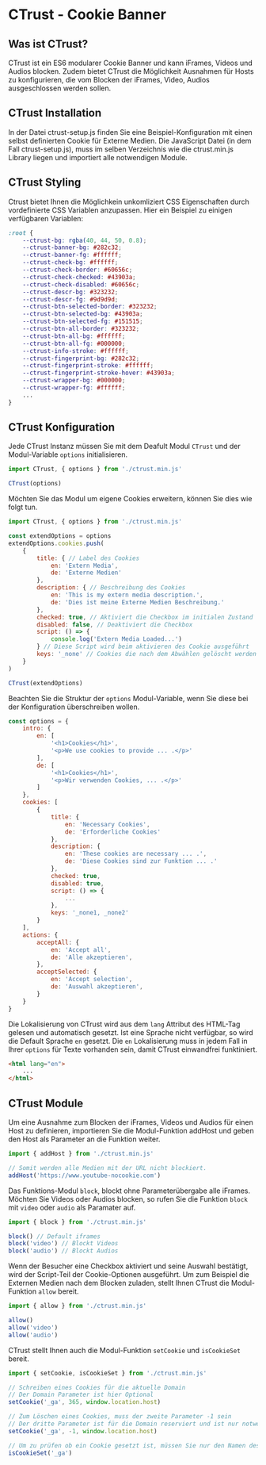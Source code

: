 # CTrust - Cookie Banner

## Was ist CTrust?

CTrust ist ein ES6 modularer Cookie Banner und kann iFrames, Videos und Audios blocken. Zudem bietet CTrust die Möglichkeit Ausnahmen für Hosts zu konfigurieren, die vom Blocken der iFrames, Video, Audios ausgeschlossen werden sollen.

## CTrust Installation

In der Datei ctrust-setup.js finden Sie eine Beispiel-Konfiguration mit einen selbst definierten Cookie für Externe Medien. Die JavaScript Datei (in dem Fall ctrust-setup.js), muss im selben Verzeichnis wie die ctrust.min.js Library liegen und importiert alle notwendigen Module.

## CTrust Styling

Ctrust bietet Ihnen die Möglichkein unkomliziert CSS Eigenschaften durch vordefinierte CSS Variablen anzupassen. Hier ein Beispiel zu einigen verfügbaren Variablen:

```scss
:root {
    --ctrust-bg: rgba(40, 44, 50, 0.8);
    --ctrust-banner-bg: #282c32;
    --ctrust-banner-fg: #ffffff;
    --ctrust-check-bg: #ffffff;
    --ctrust-check-border: #60656c;
    --ctrust-check-checked: #43903a;
    --ctrust-check-disabled: #60656c;
    --ctrust-descr-bg: #323232;
    --ctrust-descr-fg: #9d9d9d;
    --ctrust-btn-selected-border: #323232;
    --ctrust-btn-selected-bg: #43903a;
    --ctrust-btn-selected-fg: #151515;
    --ctrust-btn-all-border: #323232;
    --ctrust-btn-all-bg: #ffffff;
    --ctrust-btn-all-fg: #000000;
    --ctrust-info-stroke: #ffffff;
    --ctrust-fingerprint-bg: #282c32;
    --ctrust-fingerprint-stroke: #ffffff;
    --ctrust-fingerprint-stroke-hover: #43903a;
    --ctrust-wrapper-bg: #000000;
    --ctrust-wrapper-fg: #ffffff;
    ...
}
```
## CTrust Konfiguration

Jede CTrust Instanz müssen Sie mit dem Deafult Modul `CTrust` und der Modul-Variable `options` initialisieren.

```javascript
import CTrust, { options } from './ctrust.min.js'

CTrust(options)
```

Möchten Sie das Modul um eigene Cookies erweitern, können Sie dies wie folgt tun.

```javascript
import CTrust, { options } from './ctrust.min.js'

const extendOptions = options
extendOptions.cookies.push(
    {
        title: { // Label des Cookies
            en: 'Extern Media',
            de: 'Externe Medien'
        },
        description: { // Beschreibung des Cookies
            en: 'This is my extern media description.',
            de: 'Dies ist meine Externe Medien Beschreibung.'
        },
        checked: true, // Aktiviert die Checkbox im initialen Zustand
        disabled: false, // Deaktiviert die Checkbox
        script: () => {
            console.log('Extern Media Loaded...')
        } // Diese Script wird beim aktivieren des Cookie ausgeführt
        keys: '_none' // Cookies die nach dem Abwählen gelöscht werden sollen
    }
)

CTrust(extendOptions)
```

Beachten Sie die Struktur der `options` Modul-Variable, wenn Sie diese bei der Konfiguration überschreiben wollen.

```javascript
const options = {
    intro: {
        en: [
            '<h1>Cookies</h1>',
            '<p>We use cookies to provide ... .</p>'
        ],
        de: [
            '<h1>Cookies</h1>',
            '<p>Wir verwenden Cookies, ... .</p>'
        ]
    },
    cookies: [
        {
            title: {
                en: 'Necessary Cookies',
                de: 'Erforderliche Cookies'
            },
            description: {
                en: 'These cookies are necessary ... .',
                de: 'Diese Cookies sind zur Funktion ... .'
            },
            checked: true,
            disabled: true,
            script: () => {
                ...
            },
            keys: '_none1, _none2'
        }
    ],
    actions: {
        acceptAll: {
            en: 'Accept all',
            de: 'Alle akzeptieren',
        },
        acceptSelected: {
            en: 'Accept selection',
            de: 'Auswahl akzeptieren',
        }
    }
}
```

Die Lokalisierung von CTrust wird aus dem `lang` Attribut des HTML-Tag gelesen und automatisch gesetzt. Ist eine Sprache nicht verfügbar, so wird die Default Sprache `en` gesetzt. Die `en` Lokalisierung muss in jedem Fall in Ihrer `options` für Texte vorhanden sein, damit CTrust einwandfrei funktiniert.

```html
<html lang="en">
    ...
</html>
```

## CTrust Module

Um eine Ausnahme zum Blocken der iFrames, Videos und Audios für einen Host zu definieren, importieren Sie die Modul-Funktion addHost und geben den Host als Parameter an die Funktion weiter.

```javascript
import { addHost } from './ctrust.min.js'

// Somit werden alle Medien mit der URL nicht blockiert.
addHost('https://www.youtube-nocookie.com')
```

Das Funktions-Modul `block`, blockt ohne Parameterübergabe alle iFrames. Möchten Sie Videos oder Audios blocken, so rufen Sie die Funktion `block` mit `video` oder `audio` als Paramater auf.

```javascript
import { block } from './ctrust.min.js'

block() // Default iframes
block('video') // Blockt Videos
block('audio') // Blockt Audios
```

Wenn der Besucher eine Checkbox aktiviert und seine Auswahl bestätigt, wird der Script-Teil der Cookie-Optionen ausgeführt. Um zum Beispiel die Externen Medien nach dem Blocken zuladen, stellt Ihnen CTrust die Modul-Funktion `allow` bereit.

```javascript
import { allow } from './ctrust.min.js'

allow()
allow('video')
allow('audio')
```

CTrust stellt Ihnen auch die Modul-Funktion `setCookie` und `isCookieSet` bereit.

```javascript
import { setCookie, isCookieSet } from './ctrust.min.js'

// Schreiben eines Cookies für die aktuelle Domain
// Der Domain Parameter ist hier Optional
setCookie('_ga', 365, window.location.host)

// Zum Löschen eines Cookies, muss der zweite Parameter -1 sein
// Der dritte Parameter ist für die Domain reserviert und ist nur notwendig wenn Cookies mit Domain Spezifikation gesetzt wurden
setCookie('_ga', -1, window.location.host)

// Um zu prüfen ob ein Cookie gesetzt ist, müssen Sie nur den Namen des Cookies als Parameter übergeben
isCookieSet('_ga')
```
